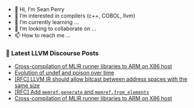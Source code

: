 - 👋 Hi, I’m Sean Perry
- 👀 I’m interested in compilers (c++, COBOL, llvm)
- 🌱 I’m currently learning ...
- 💞️ I’m looking to collaborate on ...
- 📫 How to reach me ...

<!---
s66perry/s66perry is a ✨ special ✨ repository because its `README.md` (this file) appears on your GitHub profile.
You can click the Preview link to take a look at your changes.
--->
### 📕 Latest LLVM Discourse Posts

<!-- DISCOURSE-LLVM:START -->
- [Cross-compilation of MLIR runner libraries to ARM on X86 host](https://llvm.discourse.group/t/cross-compilation-of-mlir-runner-libraries-to-arm-on-x86-host/5939/8)
- [Evolution of undef and poison over time](https://llvm.discourse.group/t/evolution-of-undef-and-poison-over-time/5917/9)
- [[RFC] LLVM IR should allow bitcast between address spaces with the same size](https://llvm.discourse.group/t/rfc-llvm-ir-should-allow-bitcast-between-address-spaces-with-the-same-size/5759/16)
- [[RFC] Add `memref.generate` and `memref.from_elements`](https://llvm.discourse.group/t/rfc-add-memref-generate-and-memref-from-elements/5947/4)
- [Cross-compilation of MLIR runner libraries to ARM on X86 host](https://llvm.discourse.group/t/cross-compilation-of-mlir-runner-libraries-to-arm-on-x86-host/5939/7)
<!-- DISCOURSE-LLVM:END -->
